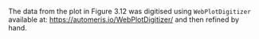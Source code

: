 The data from the plot in Figure 3.12 was digitised using `WebPlotDigitizer` available at:
https://automeris.io/WebPlotDigitizer/
and then refined by hand.